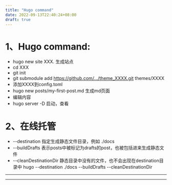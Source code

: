 ```yaml
---
title: "Hugo command"
date: 2022-09-13T22:40:24+08:00
draft: true
---
```

# 1、Hugo command:

- hugo new site XXX. 生成站点
- cd XXX
- git init
- git submodule add https://github.com/.../theme_XXXX.git themes/XXXX
- 添加XXXX到config.toml
- hugo new posts/my-first-post.md 生成md页面
- 编辑内容
- hugo server -D 启动，查看

# 2、在线托管

* --destination  指定生成静态文件目录，例如 ./docs
* --buildDrafts  表示posts中被标记为drafts的post，也被包括进来生成静态文件
* --cleanDestinationDir 静态目录中没有的文件，也不会出现在destination目录中
hugo --destination ./docs --buildDrafts --cleanDestinationDir
---
---